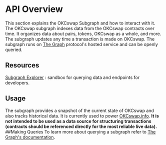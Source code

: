 # API Overview
This section explains the OKCswap Subgraph and how to interact with it. The OKCswap subgraph indexes data from the OKCswap contracts over time. It organizes data about pairs, tokens, OKCswap as a whole, and more. The subgraph updates any time a transaction is made on OKCswap. The subgraph runs on [The Graph](https://thegraph.com/en/) protocol's hosted service and can be openly queried.
## Resources
[Subgraph Explorer](https://www.okx.com/okc/subgraph/name/okcswap/okc-swap-subgraph/graphql?query=%0A++++%23%0A++++%23+Welcome+to+The+GraphiQL%0A++++%23%0A++++%23+GraphiQL+is+an+in-browser+tool+for+writing%2C+validating%2C+and%0A++++%23+testing+GraphQL+queries.%0A++++%23%0A++++%23+Type+queries+into+this+side+of+the+screen%2C+and+you+will+see+intelligent%0A++++%23+typeaheads+aware+of+the+current+GraphQL+type+schema+and+live+syntax+and%0A++++%23+validation+errors+highlighted+within+the+text.%0A++++%23%0A++++%23+GraphQL+queries+typically+start+with+a+%22%7B%22+character.+Lines+that+start%0A++++%23+with+a+%23+are+ignored.%0A++++%23%0A++++%23+An+example+GraphQL+query+might+look+like%3A%0A++++%23%0A++++%23+++++%7B%0A++++%23+++++++field%28arg%3A+%22value%22%29+%7B%0A++++%23+++++++++subField%0A++++%23+++++++%7D%0A++++%23+++++%7D%0A++++%23%0A++++%23+Keyboard+shortcuts%3A%0A++++%23%0A++++%23++Prettify+Query%3A++Shift-Ctrl-P+%28or+press+the+prettify+button+above%29%0A++++%23%0A++++%23+++++Merge+Query%3A++Shift-Ctrl-M+%28or+press+the+merge+button+above%29%0A++++%23%0A++++%23+++++++Run+Query%3A++Ctrl-Enter+%28or+press+the+play+button+above%29%0A++++%23%0A++++%23+++Auto+Complete%3A++Ctrl-Space+%28or+just+start+typing%29%0A++++%23%0A++) : sandbox for querying data and endpoints for developers.

## Usage
The subgraph provides a snapshot of the current state of OKCswap and also tracks historical data. It is currently used to power [OKCswap.info](https://www.okx.com/okc/swap/info). **It is not intended to be used as a data source for structuring transactions (contracts should be referenced directly for the most reliable live data).**
##Making Queries
To learn more about querying a subgraph refer to [The Graph's documentation](https://thegraph.com/docs/en/about/).